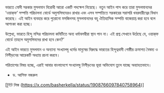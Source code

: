 ভারতে মোদী সরকার মুসলমান বিরোধী আরো একটি পদক্ষেপ নিয়েছে। নতুন আইন পাস করে তারা মুসলমানদের ‘ওয়াক্‌ফ’ সম্পত্তি পরিচালনা বোর্ডে অমুসলিমদেরও রাখার এবং এসব সম্পত্তিতে সরকারের সরাসরি খবরদারীত্বের বিধান করেছে। এই আইন ব্যবহার করে পুরোনো মসজিদসহ মুসলমানদের বহু ঐতিহাসিক সম্পত্তি বাজেয়াপ্ত করা হবে বলে আশংকা করা হচ্ছে। 

উল্লেখ্য, ভারতে হিন্দু মন্দির পরিচালনা কমিটিতে অন্য ধর্মাবলম্বীরা স্থান পান না। এই প্রশ্ন সেখানে উঠেছে যে, ওয়াক্‌ফ বোর্ডে তাহলে অমুসলিমদের রাখা হবে কেন?’

এই আইন ভারতে মুসলমান ও অন্যান্য সংখ্যালঘু ধর্মের মানুষের বিরুদ্ধে ভারতের হিন্দুত্ববাদী গোষ্ঠীর ক্রমাগত বৈষম্য ও নিপীড়নের আরেকটি অধ্যায় রচনা করবে। 

পরিতাপের বিষয় হচ্ছে, এরাই আবার বাংলাদেশে সংখ্যালঘু নিপীড়নের ভূয়া অভিযোগ তুলে যাচ্ছে অব্যাহতভাবে।

- ড. আসিফ নজরুল

[টুইট লিঙ্ক (https://x.com/basherkella/status/1908766097840758964)]
